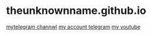 # theunknownname.github.io
[mytelegram channwl](http://t.me/TheUnknownName)
[my account telegram](http://t.me/TUNBudi06)
[my youtube](http://youtube.com/c/TUNBudi06)
